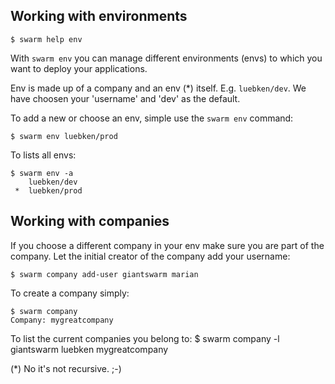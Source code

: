 ## Working with environments

    $ swarm help env

With `swarm env` you can manage different environments (envs) to which you want to deploy your applications. 

Env is made up of a company and an env (*) itself. E.g. `luebken/dev`. We have choosen your 'username' and 'dev' as the default.

To add a new or choose an env, simple use the `swarm env` command:
    
    $ swarm env luebken/prod

To lists all envs:

    $ swarm env -a
        luebken/dev
     *  luebken/prod

## Working with companies
If you choose a different company in your env make sure you are part of the company. Let the initial creator of the company add your username:

    $ swarm company add-user giantswarm marian

To create a company simply:

    $ swarm company
    Company: mygreatcompany

To list the current companies you belong to:
    $ swarm company -l
    giantswarm
    luebken
    mygreatcompany

(*) No it's not recursive. ;-)